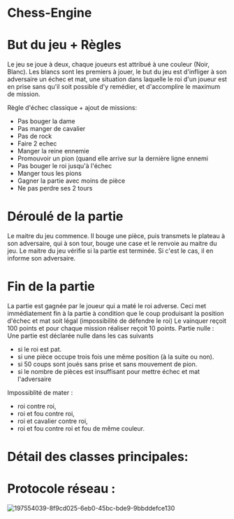 # Chess-Engine
# But du jeu + Règles 
Le jeu se joue à deux, chaque joueurs est attribué à une couleur (Noir, Blanc). Les blancs sont les premiers à jouer, le but du jeu 
est d'infliger à son adversaire un échec et mat, une situation dans laquelle le roi d'un joueur est en prise sans qu'il soit possible d'y remédier, et 
d'accomplire le maximum de mission.

Règle d'échec classique + ajout de missions:
- Pas bouger la dame
- Pas manger de cavalier 
- Pas de rock
- Faire 2 echec
- Manger la reine ennemie
- Promouvoir un pion (quand elle arrive sur la dernière ligne ennemi
- Pas bouger le roi jusqu'à l'échec
- Manger tous les pions 
- Gagner la partie avec moins de pièce
- Ne pas perdre ses 2 tours

# Déroulé de la partie
Le maitre du jeu commence. Il bouge une pièce, puis transmets le plateau à son adversaire,
qui à son tour, bouge une case et le renvoie au maitre du jeu. Le maitre du jeu vérifie si la partie est terminée.
Si c'est le cas, il en informe son adversaire.

# Fin de la partie
La partie est gagnée par le joueur qui a maté le roi adverse. 
Ceci met immédiatement fin à la partie à condition que le coup produisant la position d'échec et mat soit légal (impossibilité de défendre le roi)
Le vainquer reçoit 100 points et pour chaque mission réaliser reçoit 10 points.
Partie nulle : Une partie est déclarée nulle dans les cas suivants
- si le roi est pat.
- si une pièce occupe trois fois une même position (à la suite ou non).
- si 50 coups sont joués sans prise et sans mouvement de pion.
- si le nombre de pièces est insuffisant pour mettre échec et mat l'adversaire

Impossiblité de mater :
- roi contre roi,
- roi et fou contre roi,
- roi et cavalier contre roi,
- roi et fou contre roi et fou de même couleur.

# Détail des classes principales:
# Protocole réseau :
![197554039-8f9cd025-6eb0-45bc-bde9-9bbddefce130](https://user-images.githubusercontent.com/113866704/197609509-30d4a90e-a520-4ca9-8357-13708e012e2a.png)
